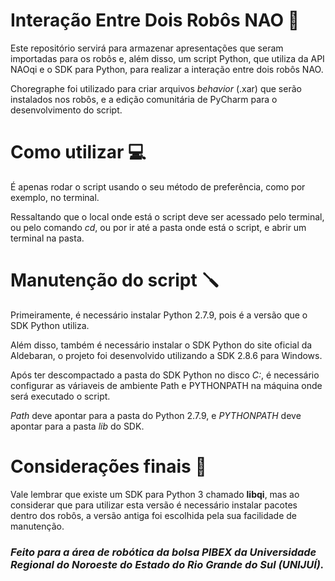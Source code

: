 # Interação Entre Dois Robôs NAO 🤖

 Este repositório servirá para armazenar apresentações que seram importadas para os robôs e, além disso, um script Python, que utiliza da API NAOqi e o SDK para Python, para realizar a interação entre dois robôs NAO.
 
 Choregraphe foi utilizado para criar arquivos *behavior* (.xar) que serão instalados nos robôs, e a edição comunitária de PyCharm para o desenvolvimento do script.

# Como utilizar 💻

 É apenas rodar o script usando o seu método de preferência, como por exemplo, no terminal.
 
 Ressaltando que o local onde está o script deve ser acessado pelo terminal, ou pelo comando *cd*, ou por ir até a pasta onde está o script, e abrir um terminal na pasta.

# Manutenção do script 🪛

 Primeiramente, é necessário instalar Python 2.7.9, pois é a versão que o SDK Python utiliza.
 
 Além disso, também é necessário instalar o SDK Python do site oficial da Aldebaran, o projeto foi desenvolvido utilizando a SDK 2.8.6 para Windows.

 Após ter descompactado a pasta do SDK Python no disco *C:*, é necessário configurar as váriaveis de ambiente Path e PYTHONPATH na máquina onde será executado o script.

 *Path* deve apontar para a pasta do Python 2.7.9, e *PYTHONPATH* deve apontar para a pasta *lib* do SDK.
 
# Considerações finais 🌟

 Vale lembrar que existe um SDK para Python 3 chamado **libqi**, mas ao considerar que para utilizar esta versão é necessário instalar pacotes dentro dos robôs, a versão antiga foi escolhida pela sua facilidade de manutenção.

### *Feito para a área de robótica da bolsa PIBEX da Universidade Regional do Noroeste do Estado do Rio Grande do Sul (UNIJUÍ).*
